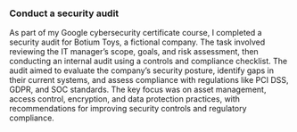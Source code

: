 ### Conduct a security audit
As part of my Google cybersecurity certificate course, I completed a security audit for Botium Toys, a fictional company. The task involved reviewing the IT manager’s scope, goals, and risk assessment, then conducting an internal audit using a controls and compliance checklist. The audit aimed to evaluate the company’s security posture, identify gaps in their current systems, and assess compliance with regulations like PCI DSS, GDPR, and SOC standards. The key focus was on asset management, access control, encryption, and data protection practices, with recommendations for improving security controls and regulatory compliance. 
